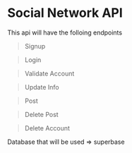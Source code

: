 # Social Network API

 This api will have the folloing endpoints

 > Signup
 
 > Login

 > Validate Account

 > Update Info

 > Post

 > Delete Post

 > Delete Account


 Database that will be used => superbase